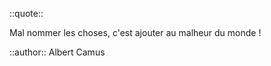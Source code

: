 ::quote::

Mal <Variant type="warning">nommer</Variant> les choses, c'est ajouter au malheur du monde !

::author::
Albert Camus
